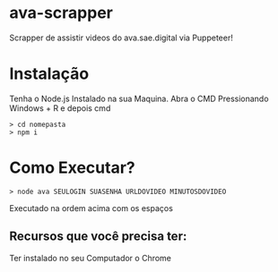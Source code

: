 # ava-scrapper
Scrapper de assistir videos do ava.sae.digital via Puppeteer!


# Instalação
Tenha o Node.js Instalado na sua Maquina.
Abra o CMD Pressionando Windows + R e depois cmd
```
> cd nomepasta
> npm i
```

# Como Executar?
```
> node ava SEULOGIN SUASENHA URLDOVIDEO MINUTOSDOVIDEO
```
Executado na ordem acima com os espaços


## Recursos que você precisa ter:
Ter instalado no seu Computador o Chrome

